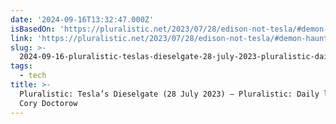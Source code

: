 ```yaml
---
date: '2024-09-16T13:32:47.000Z'
isBasedOn: 'https://pluralistic.net/2023/07/28/edison-not-tesla/#demon-haunted-world'
link: 'https://pluralistic.net/2023/07/28/edison-not-tesla/#demon-haunted-world'
slug: >-
  2024-09-16-pluralistic-teslas-dieselgate-28-july-2023-pluralistic-daily-links-from-cory-doctorow
tags:
  - tech
title: >-
  Pluralistic: Tesla’s Dieselgate (28 July 2023) – Pluralistic: Daily links from
  Cory Doctorow
---
```

 
